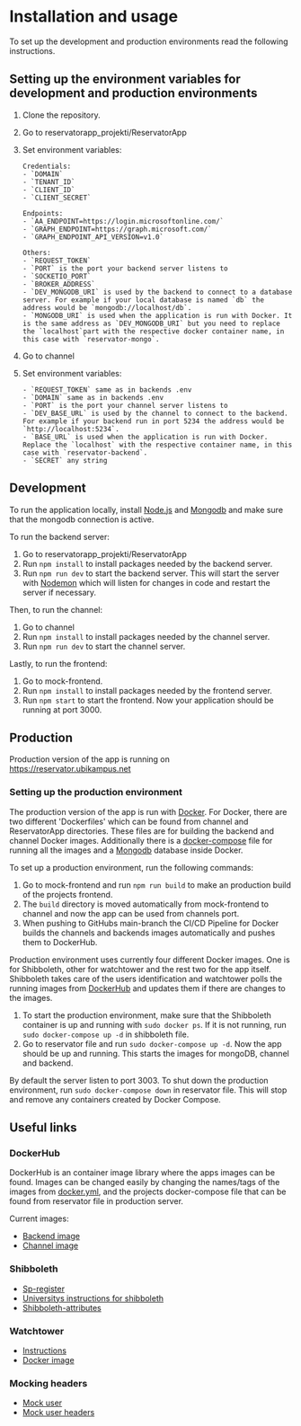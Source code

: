 # Installation and usage

To set up the development and production environments read the following instructions.

## Setting up the environment variables for development and production environments

1.  Clone the repository.
2.  Go to reservatorapp_projekti/ReservatorApp
3.  Set environment variables:

        Credentials:
        - `DOMAIN`
        - `TENANT_ID`
        - `CLIENT_ID`
        - `CLIENT_SECRET`

        Endpoints:
        - `AA_ENDPOINT=https://login.microsoftonline.com/`
        - `GRAPH_ENDPOINT=https://graph.microsoft.com/`
        - `GRAPH_ENDPOINT_API_VERSION=v1.0`

        Others:
        - `REQUEST_TOKEN`
        - `PORT` is the port your backend server listens to
        - `SOCKETIO_PORT`
        - `BROKER_ADDRESS`
        - `DEV_MONGODB_URI` is used by the backend to connect to a database server. For example if your local database is named `db` the address would be `mongodb://localhost/db`.
        - `MONGODB_URI` is used when the application is run with Docker. It is the same address as `DEV_MONGODB_URI` but you need to replace the `localhost`part with the respective docker container name, in this case with `reservator-mongo`.
4.  Go to channel
5.  Set environment variables:

        - `REQUEST_TOKEN` same as in backends .env
        - `DOMAIN` same as in backends .env
        - `PORT` is the port your channel server listens to
        - `DEV_BASE_URL` is used by the channel to connect to the backend. For example if your backend run in port 5234 the address would be `http://localhost:5234`.
        - `BASE_URL` is used when the application is run with Docker. Replace the `localhost` with the respective container name, in this case with `reservator-backend`.
        - `SECRET` any string

## Development

To run the application locally, install [Node.js](https://nodejs.org) and [Mongodb](https://www.mongodb.com/home) and make sure that the mongodb connection is active.

To run the backend server:

1.  Go to reservatorapp_projekti/ReservatorApp
2.  Run `npm install` to install packages needed by the backend server.
3.  Run `npm run dev` to start the backend server. This will start the server with [Nodemon](https://www.npmjs.com/package/nodemon) which will listen for changes in code and restart the server if necessary.

Then, to run the channel:

1.  Go to channel
2.  Run `npm install` to install packages needed by the channel server.
3.  Run `npm run dev` to start the channel server.

Lastly, to run the frontend:

1.  Go to mock-frontend.
2.  Run `npm install` to install packages needed by the frontend server.
3.  Run `npm start` to start the frontend. Now your application should be running at port 3000.

## Production

Production version of the app is running on https://reservator.ubikampus.net

### Setting up the production environment

The production version of the app is run with [Docker](https://www.docker.com/). For Docker, there are two different 'Dockerfiles' which can be found from channel and ReservatorApp directories. These files are for building the backend and channel Docker images. Additionally there is a [docker-compose](https://docs.docker.com/compose) file for running all the images and a [Mongodb](https://www.mongodb.com/home) database inside Docker.

To set up a production environment, run the following commands:

1.  Go to mock-frontend and run `npm run build` to make an production build of the projects frontend. 
2.  The `build` directory is moved automatically from mock-frontend to channel and now the app can be used from channels port.  
3.  When pushing to GitHubs main-branch the CI/CD Pipeline for Docker builds the channels and backends images automatically and pushes them to DockerHub.

Production environment uses currently four different Docker images. One is for Shibboleth, other for watchtower and the rest two for the app itself.
Shibboleth takes care of the users identification and watchtower polls the running images from [DockerHub](https://hub.docker.com/) and updates them if there are changes to the images.

 1. To start the production environment, make sure that the Shibboleth container is up and running with `sudo docker ps`. If it is not running, run `sudo docker-compose up -d` in shibboleth file.
 2. Go to reservator file and run `sudo docker-compose up -d`. Now the app should be up and running. This starts the images for mongoDB, channel and backend.
 
By default the server listen to port 3003. To shut down the production environment, run `sudo docker-compose down` in reservator file. This will stop and remove any containers created by Docker Compose.

## Useful links

### DockerHub

DockerHub is an container image library where the apps images can be found. Images can be changed easily by changing the names/tags of the images from [docker.yml](https://github.com/ohtuprojekti-kokoushuone/kokoushuoneiden-varaaminen/blob/main/.github/workflows/docker.yml), and the projects docker-compose file that can be found from reservator file in production server.

Current images:

 - [Backend image](https://hub.docker.com/r/ojanenma/reservator-backend)
 - [Channel image](https://hub.docker.com/r/ojanenma/reservator)

### Shibboleth

 - [Sp-register](https://sp-registry.it.helsinki.fi/)
 - [Universitys instructions for shibboleth](https://wiki.helsinki.fi/display/IAMasioita/Ohjeet+Shibbolointiin)
 - [Shibboleth-attributes](https://wiki.helsinki.fi/pages/viewpage.action?pageId=226580829)

### Watchtower

- [Instructions](https://containrrr.dev/watchtower/)
- [Docker image](https://hub.docker.com/r/containrrr/watchtower)

### Mocking headers

 - [Mock user](https://github.com/ohtuprojekti-kokoushuone/kokoushuoneiden-varaaminen/blob/main/mock-frontend/src/utils/mockUser.js)
 - [Mock user headers](https://github.com/ohtuprojekti-kokoushuone/kokoushuoneiden-varaaminen/blob/main/mock-frontend/src/utils/api.js)